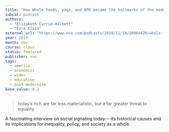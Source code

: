 ```yaml
---
title: "How Whole Foods, yoga, and NPR became the hallmarks of the modern elite" 
subcat: podcast
authors:
  - "Elizabeth Currid-Halkett"
  - "Ezra Klein"
external_url: "https://www.vox.com/podcasts/2019/11/14/20964420/whole-foods-yoga-npr-elite-ezra-klein-elizabeth-currid-halkett-inequality"
year: 2019
month: nov
course: class
status: featured
publisher: vox
tags:
  - america
  - economics
  - wider
  - education
  - post-modernism
base_value: 0.2
---
```


> today’s rich are far less materialistic, but a far greater threat to equality

A fascinating interview on social signaling today---its historical causes and its implications for inequality, policy, and society as a whole.

